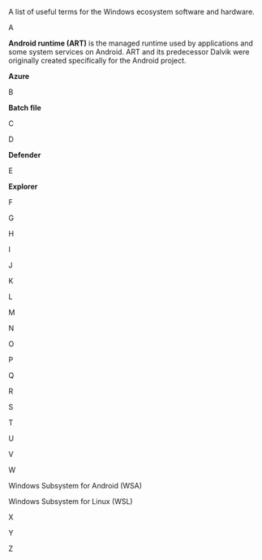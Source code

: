 A list of useful terms for the Windows ecosystem software and hardware.

A

 **Android runtime (ART)** is the managed runtime used by applications and some system services on Android. ART and its predecessor Dalvik were originally created specifically for the Android project. 
 
 **Azure**

B

**Batch file**

C

D

**Defender**

E

**Explorer**

F

G

H

I

J

K

L

M

N

O

P

Q

R

S

T

U

V

W

  Windows Subsystem for Android (WSA)

  Windows Subsystem for Linux (WSL)

X

Y

Z
